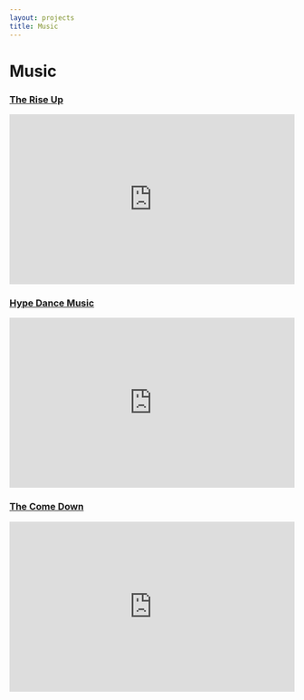 ```yaml
---
layout: projects
title: Music
---
```

# Music

### [The Rise Up](https://deezer.page.link/e9oZkL3xaAvFSR2v6)

<iframe class="iframe-placeholder" title="deezer-widget" src="https://widget.deezer.com/widget/dark/playlist/9212491282" width="100%" height="300" frameborder="0" allowtransparency="true" allow="encrypted-media; clipboard-write"></iframe>

### [Hype Dance Music](https://deezer.page.link/GYD9815bzWSzciE17)

<iframe class="iframe-placeholder" title="deezer-widget" src="https://widget.deezer.com/widget/dark/playlist/9151289042" width="100%" height="300" frameborder="0" allowtransparency="true" allow="encrypted-media; clipboard-write"></iframe>

### [The Come Down](https://deezer.page.link/9Tw49dqxvzXvm6yq5)

<iframe class="iframe-placeholder" title="deezer-widget" src="https://widget.deezer.com/widget/dark/playlist/9206626162" width="100%" height="300" frameborder="0" allowtransparency="true" allow="encrypted-media; clipboard-write"></iframe>
